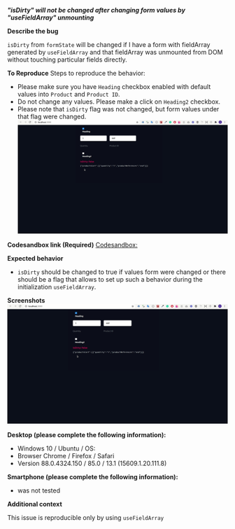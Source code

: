 ***"isDirty" will not be changed after changing form values by "useFieldArray" unmounting***

**Describe the bug**

`isDirty` from `formState` will be changed if I have a form with fieldArray generated by `useFieldArray` and that fieldArray was unmounted from DOM without touching particular fields directly.


**To Reproduce**
Steps to reproduce the behavior:
- Please make sure you have `Heading` checkbox enabled with default values into `Product` and `Product ID`.
- Do not change any values. Please make a click on `Heading2` checkbox.
- Please note that `isDirty` flag was not changed, but form values under that flag were changed.
![isDirty gif](isDirty-fail.gif?raw=true "isDirty")

**Codesandbox link (Required)**
[Codesandbox:](https://codesandbox.io/s/flamboyant-oskar-cevsn)


**Expected behavior**
- `isDirty` should be changed to true if values form were changed or there should be a flag that allows to set up such a behavior during the initialization `useFieldArray`. 

**Screenshots**
![isDirty gif](isDirty-fail.gif?raw=true "isDirty")

**Desktop (please complete the following information):**

- Windows 10 / Ubuntu / OS:
- Browser Chrome / Firefox / Safari
- Version 88.0.4324.150 / 85.0 / 13.1 (15609.1.20.111.8)

**Smartphone (please complete the following information):**

- was not tested

**Additional context**

This issue is reproducible only by using `useFieldArray`

